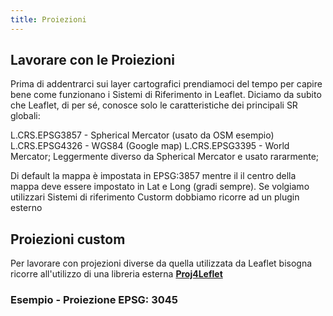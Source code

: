 ```yaml
---
title: Proiezioni
---
```


## Lavorare con le Proiezioni

Prima di addentrarci sui layer cartografici prendiamoci del tempo per capire bene come funzionano i Sistemi di Riferimento in Leaflet.
Diciamo da subito che Leaflet, di per sé, conosce solo le caratteristiche dei principali SR globali:

L.CRS.EPSG3857 - Spherical Mercator (usato da OSM esempio)
L.CRS.EPSG4326 - WGS84 (Google map)
L.CRS.EPSG3395 - World Mercator; Leggermente diverso da Spherical Mercator e usato rararmente;

Di default la mappa è impostata in EPSG:3857 mentre il il centro della mappa deve essere impostato in Lat e Long (gradi sempre).
Se volgiamo utilizzari Sistemi di riferimento Custorm dobbiamo ricorre ad un plugin esterno

## Proiezioni custom

Per lavorare con projezioni diverse da quella utilizzata da Leaflet bisogna ricorre all'utilizzo di una libreria esterna [**Proj4Leflet**](http://www.liedman.net/Proj4Leaflet/)

### Esempio - Proiezione EPSG: 3045

<proiezione-custom></proiezione-custom>